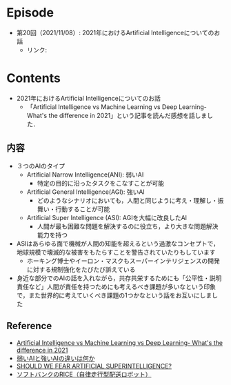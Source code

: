 # Episode
- 第20回（2021/11/08）: 2021年におけるArtificial Intelligenceについてのお話
  - リンク:　
  
# Contents
- 2021年におけるArtificial Intelligenceについてのお話
  - 「Artificial Intelligence vs Machine Learning vs Deep Learning- What's the difference in 2021」という記事を読んだ感想を話しました．

## 内容
- ３つのAIのタイプ
  - Artificial Narrow Intelligence(ANI): 弱いAI
    - 特定の目的に沿ったタスクをこなすことが可能
  - Artificial General Intelligence(AGI): 強いAI
    - どのようなシナリオにおいても，人間と同じように考え・理解し・振舞い・行動することが可能
  - Artificial Super Intelligence (ASI): AGIを大幅に改良したAI
    - 人間が最も困難な問題を解決するのに役立ち，より大きな問題解決能力を持つ
- ASIはあらゆる面で機械が人間の知能を超えるという過激なコンセプトで，地球規模で壊滅的な被害をもたらすことを警告されていたりもしています
  - ホーキング博士やイーロン・マスクもスーパーインテリジェンスの開発に対する規制強化をたびたび訴えている
- 身近な部分でのAIの話を入れながら，共存共栄するためにも「公平性・説明責任など」人間が責任を持つためにも考えるべき課題が多いなという印象で，また世界的に考えていくべき課題の1つかなという話をお互いにしました

## Reference
- [Artificial Intelligence vs Machine Learning vs Deep Learning- What's the difference in 2021](https://medium.com/@varun.sja/artificial-intelligence-vs-machine-learning-vs-deep-learning-whats-the-difference-in-2021-d9eba9916e10)
- [弱いAIと強いAIの違いは何か](https://iotnews.jp/archives/138205)
- [SHOULD WE FEAR ARTIFICIAL SUPERINTELLIGENCE?](https://internationalbanker.com/technology/should-we-fear-artificial-superintelligence/)
- [ソフトバンクのRICE（自律走行型配送ロボット）](https://www.softbank.jp/corp/news/press/sbkk/2021/20210420_01/)